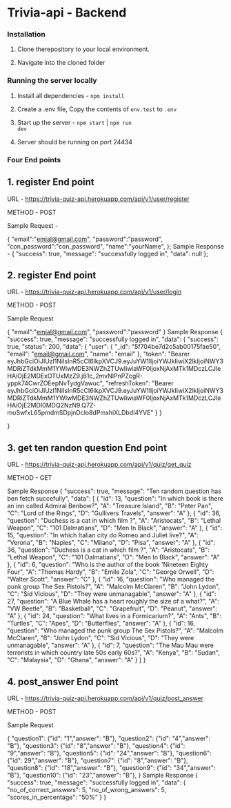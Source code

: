 # Trivia-api - Backend

### Installation


1. Clone therepository to your local environment.

2. Navigate into the cloned folder 


### Running the server locally

1. Install all dependencies - <code>npm install</code>

2. Create a .env file, Copy the contents of <code>env.test</code> to <code>.env</code>

3. Start up the server - <code>npm start</code> | <code>npm run dev</code>

4. Server should be running on port 24434

###   Four End points

## 1. register End point

URL - https://trivia-quiz-api.herokuapp.com/api/v1/user/register

METHOD - POST

Sample Request -

{
    "email":"emial@gmail.com",
    "password":"password",
    "con_password":"con_password",
    "name":"yourName",
};
Sample Response -
{
    "success": true,
    "message": "successfully logged in",
    "data": null
};

## 2. register End point 

URL - https://trivia-quiz-api.herokuapp.com/api/v1/user/login

METHOD - POST

Sample Request

{
    "email":"emial@gmail.com",
    "password":"password"
}
Sample Response
{ "success": true,
    "message": "successfully logged in",
    "data": {
        "success": true,
        "status": 200,
        "data": {
            "user": {
                "_id": "5f704be7d2c5ab00175fae50",
                "email": "email@gmail.com",
                "name": "email"
            },
            "token": "Bearer eyJhbGciOiJIUzI1NiIsInR5cCI6IkpXVCJ9.eyJuYW1lIjoiYWJkIiwiX2lkIjoiNWY3MDRiZTdkMmM1YWIwMDE3NWZhZTUwIiwiaWF0IjoxNjAxMTk1MDczLCJleHAiOjE2MDExOTUxMzZ9.j61c_2mvNIPnPZcgR-yppk74CwrZOEepNvTydgVawuc",
            "refreshToken": "Bearer eyJhbGciOiJIUzI1NiIsInR5cCI6IkpXVCJ9.eyJuYW1lIjoiYWJkIiwiX2lkIjoiNWY3MDRiZTdkMmM1YWIwMDE3NWZhZTUwIiwiaWF0IjoxNjAxMTk1MDczLCJleHAiOjE2MDI0MDQ2NzN9.Q7Z-moSwfxL65pmdmSDpjnDclo8dPmxhiXLDbdI4YVE"
        }
    }

}



## 3.  get ten randon question End point
 
URL -  https://trivia-quiz-api.herokuapp.com/api/v1/quiz/get_quiz

METHOD - GET

Sample Response
{
    "success": true,
    "message": "Ten random question has ben fetch succefully",
    "data": [
        {
            "id": 13,
            "question": "In which book is there an inn called Admiral Benbow?",
            "A": "Treasure Island",
            "B": "Peter Pan",
            "C": "Lord of the Rings",
            "D": "Gullivers Travels",
            "answer": "A"
        },
        {
            "id": 36,
            "question": "Duchess is a cat in which film ?",
            "A": "Aristocats",
            "B": "Lethal Weapon",
            "C": "101 Dalmatians",
            "D": "Men In Black",
            "answer": "A"
        },
        {
            "id": 15,
            "question": "In which Italian city do Romeo and Juliet live?",
            "A": "Verona",
            "B": "Naples",
            "C": "Milano",
            "D": "Pisa",
            "answer": "A"
        },
        {
            "id": 36,
            "question": "Duchess is a cat in which film ?",
            "A": "Aristocats",
            "B": "Lethal Weapon",
            "C": "101 Dalmatians",
            "D": "Men In Black",
            "answer": "A"
        },
        {
            "id": 6,
            "question": "Who is the author of the book 'Nineteen Eighty Four",
            "A": "Thomas Hardy",
            "B": "Emile Zola",
            "C": "George Orwell",
            "D": "Walter Scott",
            "answer": "C"
        },
        {
            "id": 16,
            "question": "Who managed the punk group The Sex Pistols?",
            "A": "Malcolm McClaren",
            "B": "John Lydon",
            "C": "Sid Vicious",
            "D": "They were unmanagable",
            "answer": "A"
        },
        {
            "id": 27,
            "question": "A Blue Whale has a heart roughly the size of a what?",
            "A": "VW Beetle",
            "B": "Basketball",
            "C": "Grapefruit",
            "D": "Peanut",
            "answer": "A"
        },
        {
            "id": 24,
            "question": "What lives in a Formicarium?",
            "A": "Ants",
            "B": "Turtles",
            "C": "Apes",
            "D": "Butterflies",
            "answer": "A"
        },
        {
            "id": 16,
            "question": "Who managed the punk group The Sex Pistols?",
            "A": "Malcolm McClaren",
            "B": "John Lydon",
            "C": "Sid Vicious",
            "D": "They were unmanagable",
            "answer": "A"
        },
        {
            "id": 7,
            "question": "The Mau Mau were terrorists in which country late 50s early 60s?",
            "A": "Kenya",
            "B": "Sudan",
            "C": "Malaysia",
            "D": "Ghana",
            "answer": "A"
        }
    ]
}

##  4. post_answer End point 


URL - https://trivia-quiz-api.herokuapp.com/api/v1/quiz/post_answer

METHOD - POST

Sample Request

{
    "question1": {"id": "1","answer": "B"},
    "question2": {"id": "4","answer": "B"},
    "question3": {"id": "8","answer": "B"},
    "question4": {"id": "9","answer": "B"},
    "question5": {"id": "24","answer": "B"},
    "question6": {"id": 29","answer": "B"},
    "question7": {"id": "8","answer": "B"},
    "question8": {"id": "18","answer": "B"},
    "question9": {"id": "34","answer": "B"},
    "question10": {"id": "23","answer": "B"},
}
Sample Response
{
    "success": true,
    "message": "successfully logged in",
    "data": {
        "no_of_correct_answers": 5,
        "no_of_wrong_answers": 5,
        "scores_in_percentage": "50%"
    }
}